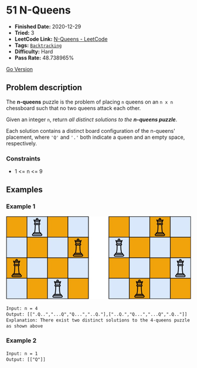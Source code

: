 # 51 N-Queens

- **Finished Date:** 2020-12-29
- **Tried:** 3
- **LeetCode Link:** [N-Queens - LeetCode](https://leetcode.com/problems/n-queens/)
- **Tags:** [`Backtracking`](https://leetcode.com/tag/backtracking/)
- **Difficulty:** Hard
- **Pass Rate:** 48.738965%

[Go Version](../Go/51_N_Queens/main.go)

## Problem description

The **n-queens** puzzle is the problem of placing `n` queens on an `n x n` chessboard such that no two queens attack each other.

Given an integer `n`, return *all distinct solutions to the **n-queens puzzle***.

Each solution contains a distinct board configuration of the n-queens' placement, where `'Q'` and `'.'` both indicate a queen and an empty space, respectively.

### Constraints

- 1 <= n <= 9

## Examples

### Example 1

![4-Queens](./assets/51.N-Queens.jpg)

```
Input: n = 4
Output: [[".Q..","...Q","Q...","..Q."],["..Q.","Q...","...Q",".Q.."]]
Explanation: There exist two distinct solutions to the 4-queens puzzle as shown above
```

### Example 2

```
Input: n = 1
Output: [["Q"]]
```
